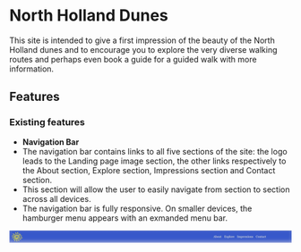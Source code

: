 # North Holland Dunes

This site is intended to give a first impression of the beauty of the North Holland dunes and to encourage you to explore the very diverse walking routes and perhaps even book a guide for a guided walk with more information.

## Features

### Existing features

- __Navigation Bar__     
- The navigation bar contains links to all five sections of the site: the logo leads to the Landing page image section, the other links respectively to the About section, Explore section, Impressions section and Contact section.
- This section will allow the user to easily navigate from section to section across all devices.
- The navigation bar is fully responsive. On smaller devices, the hamburger menu appears with an exmanded menu bar.

![Nav Bar](assets/images/readme/screenshot-navigation-bar.JPG)